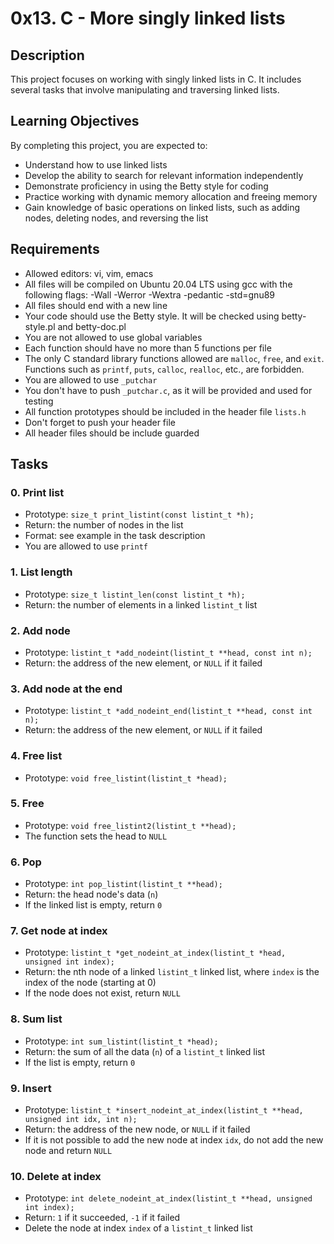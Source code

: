 # 0x13. C - More singly linked lists

## Description
This project focuses on working with singly linked lists in C. It includes several tasks that involve manipulating and traversing linked lists.

## Learning Objectives
By completing this project, you are expected to:

- Understand how to use linked lists
- Develop the ability to search for relevant information independently
- Demonstrate proficiency in using the Betty style for coding
- Practice working with dynamic memory allocation and freeing memory
- Gain knowledge of basic operations on linked lists, such as adding nodes, deleting nodes, and reversing the list

## Requirements
- Allowed editors: vi, vim, emacs
- All files will be compiled on Ubuntu 20.04 LTS using gcc with the following flags: -Wall -Werror -Wextra -pedantic -std=gnu89
- All files should end with a new line
- Your code should use the Betty style. It will be checked using betty-style.pl and betty-doc.pl
- You are not allowed to use global variables
- Each function should have no more than 5 functions per file
- The only C standard library functions allowed are `malloc`, `free`, and `exit`. Functions such as `printf`, `puts`, `calloc`, `realloc`, etc., are forbidden.
- You are allowed to use `_putchar`
- You don't have to push `_putchar.c`, as it will be provided and used for testing
- All function prototypes should be included in the header file `lists.h`
- Don't forget to push your header file
- All header files should be include guarded

## Tasks

### 0. Print list
- Prototype: `size_t print_listint(const listint_t *h);`
- Return: the number of nodes in the list
- Format: see example in the task description
- You are allowed to use `printf`

### 1. List length
- Prototype: `size_t listint_len(const listint_t *h);`
- Return: the number of elements in a linked `listint_t` list

### 2. Add node
- Prototype: `listint_t *add_nodeint(listint_t **head, const int n);`
- Return: the address of the new element, or `NULL` if it failed

### 3. Add node at the end
- Prototype: `listint_t *add_nodeint_end(listint_t **head, const int n);`
- Return: the address of the new element, or `NULL` if it failed

### 4. Free list
- Prototype: `void free_listint(listint_t *head);`

### 5. Free
- Prototype: `void free_listint2(listint_t **head);`
- The function sets the head to `NULL`

### 6. Pop
- Prototype: `int pop_listint(listint_t **head);`
- Return: the head node's data (`n`)
- If the linked list is empty, return `0`

### 7. Get node at index
- Prototype: `listint_t *get_nodeint_at_index(listint_t *head, unsigned int index);`
- Return: the nth node of a linked `listint_t` linked list, where `index` is the index of the node (starting at 0)
- If the node does not exist, return `NULL`

### 8. Sum list
- Prototype: `int sum_listint(listint_t *head);`
- Return: the sum of all the data (`n`) of a `listint_t` linked list
- If the list is empty, return `0`

### 9. Insert
- Prototype: `listint_t *insert_nodeint_at_index(listint_t **head, unsigned int idx, int n);`
- Return: the address of the new node, or `NULL` if it failed
- If it is not possible to add the new node at index `idx`, do not add the new node and return `NULL`

### 10. Delete at index
- Prototype: `int delete_nodeint_at_index(listint_t **head, unsigned int index);`
- Return: `1` if it succeeded, `-1` if it failed
- Delete the node at index `index` of a `listint_t` linked list
